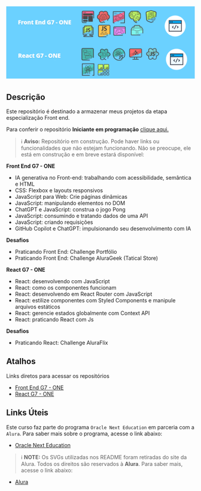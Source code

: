 <h1 align="center">
<img 
    src="./assets-readme/capa-principal.png"
    width="700"  
/>
</h1>

## Descrição
Este repositório é destinado a armazenar meus projetos da etapa especialização Front end.

Para conferir o repositório **Iniciante em programação** [clique aqui.](https://github.com/SergioSinhoca/iniciante-programacao-next-education/tree/main) 


 > ℹ️ **Aviso:** Repositório em construção. Pode haver links ou funcionalidades que não estejam funcionando. Não se preocupe, ele está em construção e em breve estará disponível: 

**Front End G7 - ONE**
- IA generativa no Front-end: trabalhando com acessibilidade, semântica e HTML
- CSS: Flexbox e layouts responsivos
- JavaScript para Web: Crie páginas dinâmicas
- JavaScript: manipulando elementos no DOM
- ChatGPT e JavaScript: construa o jogo Pong
- JavaScript: consumindo e tratando dados de uma API
- JavaScript: criando requisições
- GitHub Copilot e ChatGPT: impulsionando seu desenvolvimento com IA

**Desafios**
- Praticando Front End: Challenge Portfólio
- Praticando Front End: Challenge AluraGeek (Tatical Store)


**React G7 - ONE**
- React: desenvolvendo com JavaScript
- React: como os componentes funcionam
- React: desenvolvendo em React Router com JavaScript
- React: estilize componentes com Styled Components e manipule arquivos estáticos
- React: gerencie estados globalmente com Context API
- React: praticando React com Js

**Desafios**
- Praticando React: Challenge AluraFlix

## Atalhos
Links diretos para acessar os repositórios

- [Front End G7 - ONE](./%20front-end-g7-one/README.md) 
- [React G7 - ONE]() 


## Links Úteis
Este curso faz parte do programa `Oracle Next Education` em parceria com a `Alura`. Para saber mais sobre o programa, acesse o link abaixo:

- [Oracle Next Education](https://www.oracle.com/br/education/oracle-next-education/)

 > ℹ️ **NOTE:** Os SVGs utilizadas nos README foram retiradas do site da Alura. Todos os direitos são reservados à **Alura**. Para saber mais, acesse o link abaixo: 

- [Alura](https://www.alura.com.br/)

